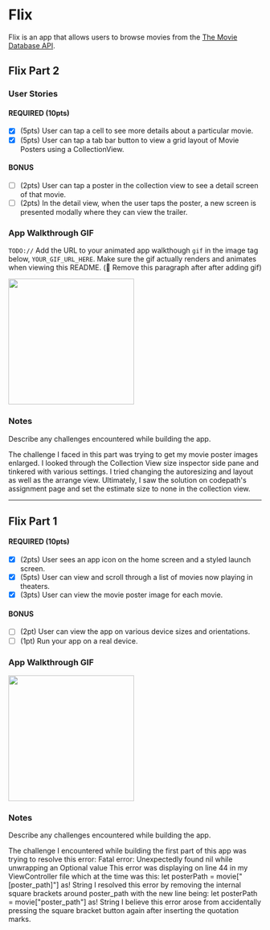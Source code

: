 # Flix

Flix is an app that allows users to browse movies from the [The Movie Database API](http://docs.themoviedb.apiary.io/#).

## Flix Part 2

### User Stories

#### REQUIRED (10pts)
- [x] (5pts) User can tap a cell to see more details about a particular movie.
- [x] (5pts) User can tap a tab bar button to view a grid layout of Movie Posters using a CollectionView.

#### BONUS
- [ ] (2pts) User can tap a poster in the collection view to see a detail screen of that movie.
- [ ] (2pts) In the detail view, when the user taps the poster, a new screen is presented modally where they can view the trailer.

### App Walkthrough GIF
`TODO://` Add the URL to your animated app walkthough `gif` in the image tag below, `YOUR_GIF_URL_HERE`. Make sure the gif actually renders and animates when viewing this README. (🚫 Remove this paragraph after after adding gif)

<img src="YOUR_GIF_URL_HERE" width=250><br>

### Notes
Describe any challenges encountered while building the app.

The challenge I faced in this part was trying to get my movie poster images enlarged. I looked through the Collection View size inspector side pane and tinkered with various settings. I tried changing the autoresizing and layout as well as the arrange view. Ultimately, I saw the solution on codepath's assignment page and set the estimate size to none in the collection view.

---

## Flix Part 1

#### REQUIRED (10pts)
- [x] (2pts) User sees an app icon on the home screen and a styled launch screen.
- [x] (5pts) User can view and scroll through a list of movies now playing in theaters.
- [x] (3pts) User can view the movie poster image for each movie.

#### BONUS
- [ ] (2pt) User can view the app on various device sizes and orientations.
- [ ] (1pt) Run your app on a real device.

### App Walkthrough GIF

<img src="http://g.recordit.co/8raG8Yv3Fl.gif" width=250><br>

### Notes
Describe any challenges encountered while building the app.

The challenge I encountered while building the first part of this app was trying to 
resolve this error:
    Fatal error: Unexpectedly found nil while unwrapping an Optional value
This error was displaying on line 44 in my ViewController file which at the time was this:
    let posterPath = movie["[poster_path]"] as! String
I resolved this error by removing the internal square brackets around poster_path 
with the new line being:
    let posterPath = movie["poster_path"] as! String
I believe this error arose from accidentally pressing the square bracket button again after inserting the quotation marks.
